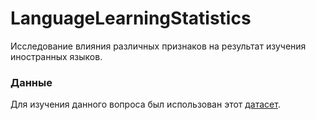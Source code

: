 # LanguageLearningStatistics
Исследование влияния различных признаков на результат изучения иностранных языков.

### Данные
Для изучения данного вопроса был использован этот [датасет](https://www.kaggle.com/datasets/thedevastator/adult-language-learning-profile/data).